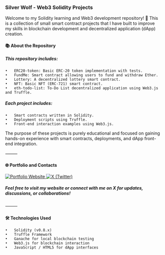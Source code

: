 
### Silver Wolf - Web3 Solidity Projects

Welcome to my Solidity learning and Web3 development repository! 🚀
This is a collection of small smart contract projects that I have built to improve my skills in blockchain development and decentralized application (dApp) creation.

#### 📚 About the Repository

##### This repository includes:
	•	ERC20-token: Basic ERC-20 token implementation with tests.
	•	FundMe: Smart contract allowing users to fund and withdraw Ether.
	•	Lottery: A decentralized lottery smart contract.
	•	NFT: Basic NFT (ERC-721) smart contract.
	•	eth-todo-list: To-Do List decentralized application using Web3.js and Truffle.

##### Each project includes:
	•	Smart contracts written in Solidity.
	•	Deployment scripts using Truffle.
	•	Front-end interaction examples using Web3.js.

The purpose of these projects is purely educational and focused on gaining hands-on experience with smart contracts, deployments, and dApp front-end integration.

⸻

#### 🌐 Portfolio and Contacts
<p align="left">
  <a href="https://silverwolf.framer.website/" target="_blank">
    <img src="https://img.shields.io/badge/Portfolio-silverwolf.framer.website-blue?style=for-the-badge&logo=internet-explorer" alt="Portfolio Website" />
  </a>
  <a href="https://x.com/thesilver_wolf2" target="_blank">
    <img src="https://img.shields.io/badge/X%20(Twitter)-@thesilver_wolf2-1DA1F2?style=for-the-badge&logo=twitter" alt="X (Twitter)" />
  </a>
</p>

##### Feel free to visit my website or connect with me on X for updates, discussions, or collaborations!

⸻

#### 🛠️ Technologies Used
	•	Solidity (v0.8.x)
	•	Truffle Framework
	•	Ganache for local blockchain testing
	•	Web3.js for blockchain interaction
	•	JavaScript / HTML5 for dApp interfaces
